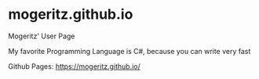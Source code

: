 # mogeritz.github.io
Mogeritz' User Page

My favorite Programming Language is C#, because you can write very fast

Github Pages:
https://mogeritz.github.io/